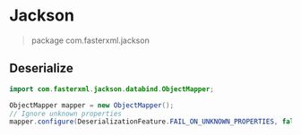 # Jackson

> package com.fasterxml.jackson

## Deserialize

```java
import com.fasterxml.jackson.databind.ObjectMapper;

ObjectMapper mapper = new ObjectMapper();
// Ignore unknown properties
mapper.configure(DeserializationFeature.FAIL_ON_UNKNOWN_PROPERTIES, false);
```
